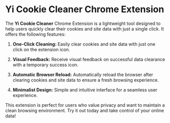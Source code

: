 # Yi Cookie Cleaner Chrome Extension

The **Yi Cookie Cleaner** Chrome Extension is a lightweight tool designed to help users quickly clear their cookies and site data with just a single click. It offers the following features:

1. **One-Click Cleaning:** Easily clear cookies and site data with just one click on the extension icon.

2. **Visual Feedback:** Receive visual feedback on successful data clearance with a temporary success icon.

3. **Automatic Browser Reload:** Automatically reload the browser after clearing cookies and site data to ensure a fresh browsing experience.

4. **Minimalist Design:** Simple and intuitive interface for a seamless user experience.

This extension is perfect for users who value privacy and want to maintain a clean browsing environment. Try it out today and take control of your online data!
